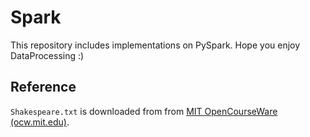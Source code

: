 # Spark

This repository includes implementations on PySpark. Hope you enjoy DataProcessing :)

## Reference

`Shakespeare.txt` is downloaded from from [MIT OpenCourseWare (ocw.mit.edu)](https://ocw.mit.edu/ans7870/6/6.006/s08/lecturenotes/files/t8.shakespeare.txt).
